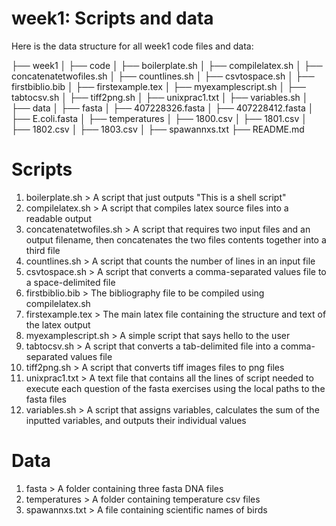 # week1: Scripts and data

Here is the data structure for all week1 code files and data:

├── week1
│   ├── code
│       ├── boilerplate.sh
│       ├── compilelatex.sh
│       ├── concatenatetwofiles.sh
│       ├── countlines.sh
│       ├── csvtospace.sh
│       ├── firstbiblio.bib
│       ├── firstexample.tex
│       ├── myexamplescript.sh
│       ├── tabtocsv.sh
│       ├── tiff2png.sh
│       ├── unixprac1.txt
│       ├── variables.sh
│   ├── data
│       ├── fasta
│            ├── 407228326.fasta
│            ├── 407228412.fasta
│            ├── E.coli.fasta
│       ├── temperatures
│            ├── 1800.csv
│            ├── 1801.csv
│            ├── 1802.csv
│            ├── 1803.csv
│       ├── spawannxs.txt 
├── README.md

# Scripts
1. boilerplate.sh > A script that just outputs "This is a shell script"
2. compilelatex.sh > A script that compiles latex source files into a readable output
3. concatenatetwofiles.sh > A script that requires two input files and an output filename, then concatenates the two files contents together into a third file
4. countlines.sh > A script that counts the number of lines in an input file
5. csvtospace.sh > A script that converts a comma-separated values file to a space-delimited file
6. firstbiblio.bib > The bibliography file to be compiled using compilelatex.sh
7. firstexample.tex > The main latex file containing the structure and text of the latex output
8. myexamplescript.sh > A simple script that says hello to the user
9. tabtocsv.sh > A script that converts a tab-delimited file into a comma-separated values file
10. tiff2png.sh > A script that converts tiff images files to png files
11. unixprac1.txt > A text file that contains all the lines of script needed to execute each question of the fasta exercises using the local paths to the fasta files
12. variables.sh > A script that assigns variables, calculates the sum of the inputted variables, and outputs their individual values


# Data

1. fasta > A folder containing three fasta DNA files
2. temperatures > A folder containing temperature csv files
3. spawannxs.txt > A file containing scientific names of birds
